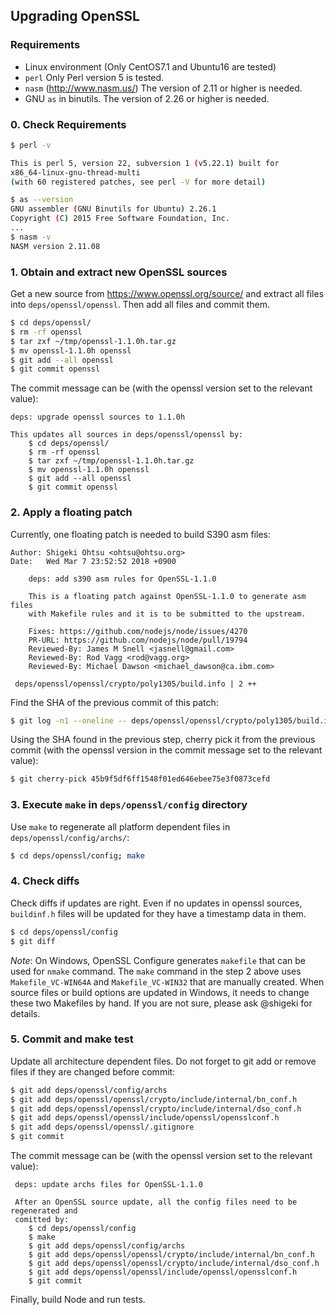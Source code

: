 ## Upgrading OpenSSL

### Requirements
- Linux environment (Only CentOS7.1 and Ubuntu16 are tested)
- `perl` Only Perl version 5 is tested.
- `nasm` (http://www.nasm.us/)  The version of 2.11 or higher is needed.
- GNU `as` in binutils. The version of 2.26 or higher is needed.

### 0. Check Requirements

```sh
$ perl -v

This is perl 5, version 22, subversion 1 (v5.22.1) built for
x86_64-linux-gnu-thread-multi
(with 60 registered patches, see perl -V for more detail)

$ as --version
GNU assembler (GNU Binutils for Ubuntu) 2.26.1
Copyright (C) 2015 Free Software Foundation, Inc.
...
$ nasm -v
NASM version 2.11.08
```

### 1. Obtain and extract new OpenSSL sources

Get a new source from  https://www.openssl.org/source/ and extract
all files into `deps/openssl/openssl`. Then add all files and commit
them.
```sh
$ cd deps/openssl/
$ rm -rf openssl
$ tar zxf ~/tmp/openssl-1.1.0h.tar.gz
$ mv openssl-1.1.0h openssl
$ git add --all openssl
$ git commit openssl
````

The commit message can be (with the openssl version set to the relevant value):
```
deps: upgrade openssl sources to 1.1.0h

This updates all sources in deps/openssl/openssl by:
    $ cd deps/openssl/
    $ rm -rf openssl
    $ tar zxf ~/tmp/openssl-1.1.0h.tar.gz
    $ mv openssl-1.1.0h openssl
    $ git add --all openssl
    $ git commit openssl
```

### 2. Apply a floating patch

Currently, one floating patch is needed to build S390 asm files:
```
Author: Shigeki Ohtsu <ohtsu@ohtsu.org>
Date:   Wed Mar 7 23:52:52 2018 +0900

    deps: add s390 asm rules for OpenSSL-1.1.0

    This is a floating patch against OpenSSL-1.1.0 to generate asm files
    with Makefile rules and it is to be submitted to the upstream.

    Fixes: https://github.com/nodejs/node/issues/4270
    PR-URL: https://github.com/nodejs/node/pull/19794
    Reviewed-By: James M Snell <jasnell@gmail.com>
    Reviewed-By: Rod Vagg <rod@vagg.org>
    Reviewed-By: Michael Dawson <michael_dawson@ca.ibm.com>

 deps/openssl/openssl/crypto/poly1305/build.info | 2 ++
```

Find the SHA of the previous commit of this patch:
```sh
$ git log -n1 --oneline -- deps/openssl/openssl/crypto/poly1305/build.info
```

Using the SHA found in the previous step, cherry pick it from the previous
commit (with the openssl version in the commit message set to the relevant
value):
```sh
$ git cherry-pick 45b9f5df6ff1548f01ed646ebee75e3f0873cefd
```


### 3. Execute `make` in `deps/openssl/config` directory

Use `make` to regenerate all platform dependent files in
`deps/openssl/config/archs/`:
```sh
$ cd deps/openssl/config; make
```

### 4. Check diffs

Check diffs if updates are right. Even if no updates in openssl
sources, `buildinf.h` files will be updated for they have a timestamp
data in them.
```sh
$ cd deps/openssl/config
$ git diff
```

*Note*: On Windows, OpenSSL Configure generates `makefile` that can be
used for `nmake` command. The `make` command in the step 2 above uses
 `Makefile_VC-WIN64A` and `Makefile_VC-WIN32` that are manually
created. When source files or build options are updated in Windows,
it needs to change these two Makefiles by hand. If you are not sure,
please ask @shigeki for details.

### 5. Commit and make test

Update all architecture dependent files. Do not forget to git add or remove
files if they are changed before commit:
```sh
$ git add deps/openssl/config/archs
$ git add deps/openssl/openssl/crypto/include/internal/bn_conf.h
$ git add deps/openssl/openssl/crypto/include/internal/dso_conf.h
$ git add deps/openssl/openssl/include/openssl/opensslconf.h
$ git add deps/openssl/openssl/.gitignore
$ git commit
```

The commit message can be (with the openssl version set to the relevant value):
```
 deps: update archs files for OpenSSL-1.1.0

 After an OpenSSL source update, all the config files need to be regenerated and
 comitted by:
    $ cd deps/openssl/config
    $ make
    $ git add deps/openssl/config/archs
    $ git add deps/openssl/openssl/crypto/include/internal/bn_conf.h
    $ git add deps/openssl/openssl/crypto/include/internal/dso_conf.h
    $ git add deps/openssl/openssl/include/openssl/opensslconf.h
    $ git commit
```

Finally, build Node and run tests.
